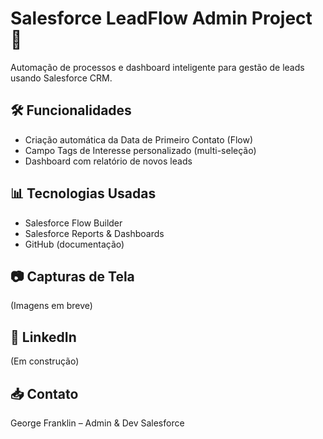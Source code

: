 # Salesforce LeadFlow Admin Project 🚀

Automação de processos e dashboard inteligente para gestão de leads usando Salesforce CRM.

## 🛠️ Funcionalidades
- Criação automática da Data de Primeiro Contato (Flow)
- Campo Tags de Interesse personalizado (multi-seleção)
- Dashboard com relatório de novos leads

## 📊 Tecnologias Usadas
- Salesforce Flow Builder
- Salesforce Reports & Dashboards
- GitHub (documentação)

## 📷 Capturas de Tela
(Imagens em breve)

## 🔗 LinkedIn
(Em construção)

## 📥 Contato
George Franklin – Admin & Dev Salesforce
